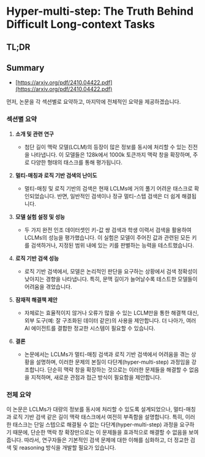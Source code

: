 # Hyper-multi-step: The Truth Behind Difficult Long-context Tasks
## TL;DR
## Summary
- [https://arxiv.org/pdf/2410.04422.pdf](https://arxiv.org/pdf/2410.04422.pdf)

먼저, 논문을 각 섹션별로 요약하고, 마지막에 전체적인 요약을 제공하겠습니다.

### 섹션별 요약

1. **소개 및 관련 연구**
   - 첨단 길이 맥락 모델(LCLM)의 등장이 많은 정보를 동시에 처리할 수 있는 진전을 나타냅니다. 이 모델들은 128k에서 1000k 토큰까지 맥락 창을 확장하며, 주로 다양한 형태의 태스크를 통해 평가됩니다.

2. **멀티-매칭과 로직 기반 검색의 난이도**
   - 멀티-매칭 및 로직 기반의 검색은 현재 LCLMs에 거의 풀기 어려운 태스크로 확인되었습니다. 반면, 일반적인 검색이나 정규 멀티-스텝 검색은 더 쉽게 해결됩니다.

3. **모델 실험 설정 및 성능**
   - 두 가지 완전 인조 데이터셋인 키-값 쌍 검색과 학생 이력서 검색을 활용하여 LCLMs의 성능을 평가했습니다. 이 실험은 모델이 주어진 값과 관련된 모든 키를 검색하거나, 지정된 범위 내에 있는 키를 판별하는 능력을 테스트했습니다.

4. **로직 기반 검색 성능**
   - 로직 기반 검색에서, 모델은 논리적인 판단을 요구하는 상황에서 검색 정확성이 낮아지는 경향을 나타냅니다. 특히, 문맥 길이가 늘어날수록 테스트한 모델들이 어려움을 겪었습니다.

5. **잠재적 해결책 제안**
   - 자체로는 효율적이지 않거나 오류가 많을 수 있는 LCLM만을 통한 해결책 대신, 외부 도구(예: 잘 구조화된 데이터 같은)의 사용을 제안합니다. 더 나아가, 여러 AI 에이전트를 결합한 정교한 시스템이 필요할 수 있습니다.

6. **결론**
   - 논문에서는 LCLMs가 멀티-매칭 검색과 로직 기반 검색에서 어려움을 겪는 상황을 설명하며, 이러한 문제의 본질이 다단계(hyper-multi-step) 과정임을 강조합니다. 단순히 맥락 창을 확장하는 것으로는 이러한 문제들을 해결할 수 없음을 지적하며, 새로운 관점과 접근 방식이 필요함을 제안합니다.

### 전체 요약

이 논문은 LCLMs가 대량의 정보를 동시에 처리할 수 있도록 설계되었으나, 멀티-매칭과 로직 기반 검색 같은 길이 맥락 태스크에서 여전히 부족함을 설명합니다. 특히, 이러한 태스크는 단일 스텝으로 해결될 수 없는 다단계(hyper-multi-step) 과정을 요구하기 때문에, 단순한 맥락 창 확장만으로는 이 문제들을 효과적으로 해결할 수 없음을 보여줍니다. 따라서, 연구자들은 기본적인 검색 문제에 대한 이해를 심화하고, 더 정교한 검색 및 reasoning 방식을 개발할 필요가 있습니다.
